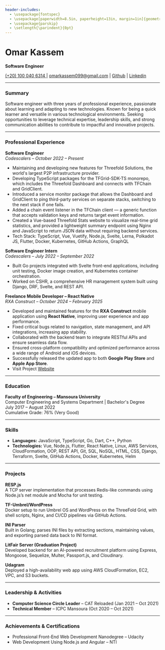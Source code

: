 ```yaml
---
header-includes:
  - \usepackage{fontspec}
  - \usepackage[paperwidth=8.5in, paperheight=13in, margin=1in]{geometry}
  - \usepackage{parskip}
  - \setlength{\parindent}{0pt}
---
```

<style>h1.title { display: none; }</style>
# Omar Kassem  
**Software Engineer**

[ (+20) 100 040 6314 ](tel:+201000406314) | <omarkassem099@gmail.com> | [Github](https://github.com/0oM4R) | [Linkedin](https://www.linkedin.com/in/omar-kassem/)

---

### Summary  
Software engineer with three years of professional experience, passionate about learning and adapting to new technologies. Known for being a quick learner and versatile in various technological environments. Seeking opportunities to leverage technical expertise, leadership skills, and strong communication abilities to contribute to impactful and innovative projects.

---

### Professional Experience  

**Software Engineer**  
*Codescalers – October 2022 – Present*  
- Maintaining and developing new features for Threefold Solutions, the world's largest P2P infrastructure provider.  
- Developing TypeScript packages for the TFGrid-SDK-TS monorepo, which includes the Threefold Dashboard and connects with TFChain and GridClient.  
- Introduced a service monitor package that allows the Dashboard and GridClient to ping third-party services on separate stacks, switching to the next stack if one fails.  
- Added a chain event listener in the TFChain client — a generic function that accepts validation keys and returns target event information.  
- Created a Vue-based Threefold Stats website to visualize real-time grid statistics, and provided a lightweight summary endpoint using Nginx and JavaScript to return JSON data without requiring backend services.  
- Tech Stack: TypeScript, Vue, Vuetify, Node.js, Svelte, Lerna, Polkadot JS, Flutter, Docker, Kubernetes, GitHub Actions, GraphQL  

**Software Engineer Intern**  
*Codescalers – July 2022 – September 2022*  
- Built Go projects integrated with Svelte front-end applications, including unit testing, Docker image creation, and Kubernetes container orchestration.  
- Worked on CSHR, a comprehensive HR management system built using Django, DRF, Svelte, and REST API.

**Freelance Mobile Developer – React Native**  
*RXA Construct – October 2024 – February 2025*  
- Developed and maintained features for the **RXA Construct** mobile application using **React Native**, improving user experience and app performance.
- Fixed critical bugs related to navigation, state management, and API integrations, increasing app stability.
- Collaborated with the backend team to integrate RESTful APIs and ensure seamless data flow.
- Ensured cross-platform compatibility and optimized performance across a wide range of Android and iOS devices.
- Successfully released the updated app to both **Google Play Store** and **Apple App Store**.
- Visit Project [Website](https://www.rxaconstruct.com )

---

### Education  

**Faculty of Engineering – Mansoura University**  
Computer Engineering and Systems Department | Bachelor's Degree  
July 2017 – August 2022  
Cumulative Grade: 76% (Very Good)

---

### Skills  

- **Languages:** JavaScript, TypeScript, Go, Dart, C++, Python  
- **Technologies:** Vue, Node.js, Flutter, React Native, Linux, AWS Services, CloudFormation, OOP, REST API, Git, SQL, NoSQL, HTML, CSS, Django, Terraform, Svelte, GitHub Actions, Docker, Kubernetes, Helm  

---

### Projects  

**RESP.js**  
A TCP server implementation that processes Redis-like commands using Node.js’s net module and Mocha for unit testing.  

**TF-Umbrel/WordPress**  
Docker setup to run Umbrel OS and WordPress on the ThreeFold Grid, with shell scripts, Nginx, and CI/CD pipelines via GitHub Actions.  

**INI Parser**  
Built in Golang; parses INI files by extracting sections, maintaining values, and exporting parsed data back to INI format.  

**LitFair Server (Graduation Project)**  
Developed backend for an AI-powered recruitment platform using Express, Mongoose, Sequelize, Multer, Passport.js, and Cloudinary.  

**Udagram**  
Deployed a high-availability web app using AWS CloudFormation, EC2, VPC, and S3 buckets.

---

### Leadership & Activities  

- **Computer Science Circle Leader** – CAT Reloaded (Jan 2021 – Oct 2021)  
- **Technical Member** – ICPC Mansoura (Oct 2020 – Oct 2021)  

---

### Achievements & Certifications  

- Professional Front-End Web Development Nanodegree – Udacity  
- Web Development Using Node.js and Angular – NTI